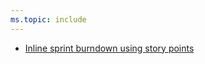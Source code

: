 ```yaml
---
ms.topic: include
---
```


* [Inline sprint burndown using story points](#inline-sprint-burndown-using-story-points)
